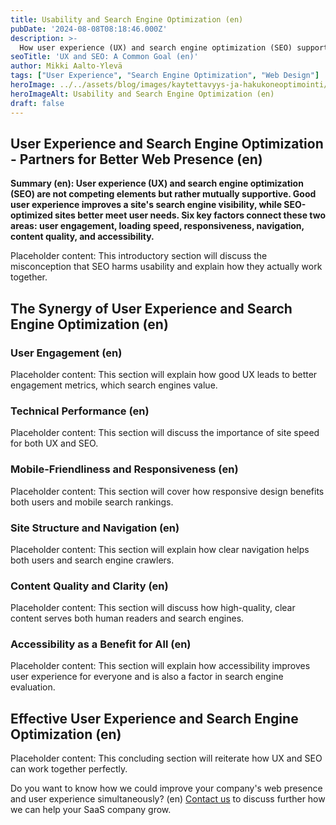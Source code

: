 ```yaml
---
title: Usability and Search Engine Optimization (en)
pubDate: '2024-08-08T08:18:46.000Z'
description: >-
  How user experience (UX) and search engine optimization (SEO) support each other. (en) Placeholder description.
seoTitle: 'UX and SEO: A Common Goal (en)'
author: Mikki Aalto-Ylevä
tags: ["User Experience", "Search Engine Optimization", "Web Design"]
heroImage: ../../assets/blog/images/kaytettavyys-ja-hakukoneoptimointi/featured.webp
heroImageAlt: Usability and Search Engine Optimization (en)
draft: false
---
```


## User Experience and Search Engine Optimization - Partners for Better Web Presence (en)

**Summary (en): User experience (UX) and search engine optimization (SEO) are not competing elements but rather mutually supportive. Good user experience improves a site's search engine visibility, while SEO-optimized sites better meet user needs. Six key factors connect these two areas: user engagement, loading speed, responsiveness, navigation, content quality, and accessibility.**

Placeholder content: This introductory section will discuss the misconception that SEO harms usability and explain how they actually work together.

## The Synergy of User Experience and Search Engine Optimization (en)

### User Engagement (en)
Placeholder content: This section will explain how good UX leads to better engagement metrics, which search engines value.

### Technical Performance (en)
Placeholder content: This section will discuss the importance of site speed for both UX and SEO.

### Mobile-Friendliness and Responsiveness (en)
Placeholder content: This section will cover how responsive design benefits both users and mobile search rankings.

### Site Structure and Navigation (en)
Placeholder content: This section will explain how clear navigation helps both users and search engine crawlers.

### Content Quality and Clarity (en)
Placeholder content: This section will discuss how high-quality, clear content serves both human readers and search engines.

### Accessibility as a Benefit for All (en)
Placeholder content: This section will explain how accessibility improves user experience for everyone and is also a factor in search engine evaluation.

## Effective User Experience and Search Engine Optimization (en)

Placeholder content: This concluding section will reiterate how UX and SEO can work together perfectly.

Do you want to know how we could improve your company's web presence and user experience simultaneously? (en) [Contact us](/contact) to discuss further how we can help your SaaS company grow. 